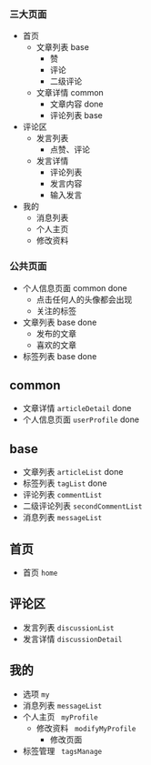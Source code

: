 ### 三大页面

 * 首页
    * 文章列表 base
       * 赞
       * 评论 
       * 二级评论 
    * 文章详情 common
       * 文章内容   done
       * 评论列表  base
* 评论区
  * 发言列表
    * 点赞、评论
  * 发言详情
    * 评论列表
    * 发言内容
    * 输入发言
* 我的
  * 消息列表
  * 个人主页
  * 修改资料



### 公共页面

* 个人信息页面  common done
  * 点击任何人的头像都会出现
  * 关注的标签
* 文章列表  base done
  * 发布的文章
  * 喜欢的文章
* 标签列表 base done



## common

* 文章详情  ` articleDetail ` done
* 个人信息页面 ` userProfile ` done



##  base

* 文章列表 ` articleList ` done
* 标签列表 ` tagList ` done
* 评论列表 ` commentList `
* 二级评论列表 `secondCommentList`
* 消息列表 ` messageList `



## 首页

* 首页 ` home `



## 评论区

* 发言列表  ` discussionList `
* 发言详情 ` discussionDetail `



## 我的

* 选项  ` my `
* 消息列表 ` messageList `
* 个人主页 ` myProfile`
  * 修改资料 ` modifyMyProfile`
    * 修改页面
* 标签管理 ` tagsManage`